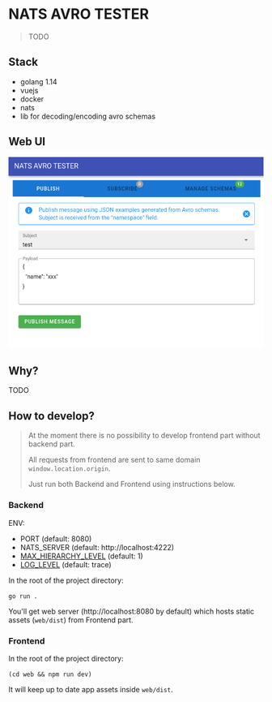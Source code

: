 # NATS AVRO TESTER
> TODO

## Stack
- golang 1.14
- vuejs
- docker
- nats
- lib for decoding/encoding avro schemas

## Web UI
![Alt text](.github/web-ui.png "Web UI")

## Why?
TODO

## How to develop?
> At the moment there is no possibility to develop frontend part without backend part.
>
> All requests from frontend are sent to same domain `window.location.origin`.
>
> Just run both Backend and Frontend using instructions below.

### Backend
ENV:
- PORT (default: 8080)
- NATS_SERVER (default: http://localhost:4222)
- [MAX_HIERARCHY_LEVEL](https://docs.nats.io/nats-concepts/subjects#subject-hierarchies) (default: 1)
- [LOG_LEVEL](https://github.com/rs/zerolog/blob/master/log.go#L134) (default: trace)

In the root of the project directory:
```shell script
go run .
```
You'll get web server (http://localhost:8080 by default) which hosts static assets (`web/dist`) from Frontend part.

### Frontend
In the root of the project directory:
```shell script
(cd web && npm run dev)
```
It will keep up to date app assets inside `web/dist`.
